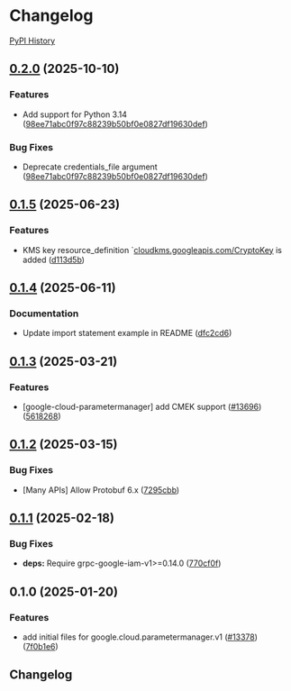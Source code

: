 # Changelog

[PyPI History][1]

[1]: https://pypi.org/project/google-cloud-parametermanager/#history

## [0.2.0](https://github.com/googleapis/google-cloud-python/compare/google-cloud-parametermanager-v0.1.5...google-cloud-parametermanager-v0.2.0) (2025-10-10)


### Features

* Add support for Python 3.14  ([98ee71abc0f97c88239b50bf0e0827df19630def](https://github.com/googleapis/google-cloud-python/commit/98ee71abc0f97c88239b50bf0e0827df19630def))


### Bug Fixes

* Deprecate credentials_file argument  ([98ee71abc0f97c88239b50bf0e0827df19630def](https://github.com/googleapis/google-cloud-python/commit/98ee71abc0f97c88239b50bf0e0827df19630def))

## [0.1.5](https://github.com/googleapis/google-cloud-python/compare/google-cloud-parametermanager-v0.1.4...google-cloud-parametermanager-v0.1.5) (2025-06-23)


### Features

* KMS key resource_definition `[cloudkms.googleapis.com/CryptoKey](https://www.google.com/url?sa=D&q=http%3A%2F%2Fcloudkms.googleapis.com%2FCryptoKey) is added ([d113d5b](https://github.com/googleapis/google-cloud-python/commit/d113d5b2d5e5a13143a55104cc0178df43ba0d5a))

## [0.1.4](https://github.com/googleapis/google-cloud-python/compare/google-cloud-parametermanager-v0.1.3...google-cloud-parametermanager-v0.1.4) (2025-06-11)


### Documentation

* Update import statement example in README ([dfc2cd6](https://github.com/googleapis/google-cloud-python/commit/dfc2cd6be6422baa45dcebc5ff6e7fc846bf5c7d))

## [0.1.3](https://github.com/googleapis/google-cloud-python/compare/google-cloud-parametermanager-v0.1.2...google-cloud-parametermanager-v0.1.3) (2025-03-21)


### Features

* [google-cloud-parametermanager] add CMEK support ([#13696](https://github.com/googleapis/google-cloud-python/issues/13696)) ([5618268](https://github.com/googleapis/google-cloud-python/commit/56182685892633bbe062b6f9819a73961bf24b20))

## [0.1.2](https://github.com/googleapis/google-cloud-python/compare/google-cloud-parametermanager-v0.1.1...google-cloud-parametermanager-v0.1.2) (2025-03-15)


### Bug Fixes

* [Many APIs] Allow Protobuf 6.x ([7295cbb](https://github.com/googleapis/google-cloud-python/commit/7295cbb7c3122eeff1042c3c543bfc9b8b3ca913))

## [0.1.1](https://github.com/googleapis/google-cloud-python/compare/google-cloud-parametermanager-v0.1.0...google-cloud-parametermanager-v0.1.1) (2025-02-18)


### Bug Fixes

* **deps:** Require grpc-google-iam-v1&gt;=0.14.0 ([770cf0f](https://github.com/googleapis/google-cloud-python/commit/770cf0f31125586a8622e9639f6d24c1bafa9b31))

## 0.1.0 (2025-01-20)


### Features

* add initial files for google.cloud.parametermanager.v1 ([#13378](https://github.com/googleapis/google-cloud-python/issues/13378)) ([7f0b1e6](https://github.com/googleapis/google-cloud-python/commit/7f0b1e61243ac5e0c06163ac334d15e636b8ddbf))

## Changelog
